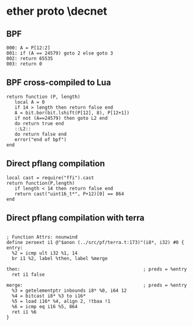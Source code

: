 # ether proto \decnet


## BPF

```
000: A = P[12:2]
001: if (A == 24579) goto 2 else goto 3
002: return 65535
003: return 0
```


## BPF cross-compiled to Lua

```
return function (P, length)
   local A = 0
   if 14 > length then return false end
   A = bit.bor(bit.lshift(P[12], 8), P[12+1])
   if not (A==24579) then goto L2 end
   do return true end
   ::L2::
   do return false end
   error("end of bpf")
end
```


## Direct pflang compilation

```
local cast = require("ffi").cast
return function(P,length)
   if length < 14 then return false end
   return cast("uint16_t*", P+12)[0] == 864
end

```

## Direct pflang compilation with terra

```

; Function Attrs: nounwind
define zeroext i1 @"$anon (../src/pf/terra.t:173)"(i8*, i32) #0 {
entry:
  %2 = icmp ult i32 %1, 14
  br i1 %2, label %then, label %merge

then:                                             ; preds = %entry
  ret i1 false

merge:                                            ; preds = %entry
  %3 = getelementptr inbounds i8* %0, i64 12
  %4 = bitcast i8* %3 to i16*
  %5 = load i16* %4, align 2, !tbaa !1
  %6 = icmp eq i16 %5, 864
  ret i1 %6
}


```
